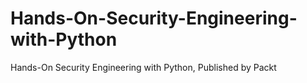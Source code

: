 # Hands-On-Security-Engineering-with-Python
Hands-On Security Engineering with Python, Published by Packt
